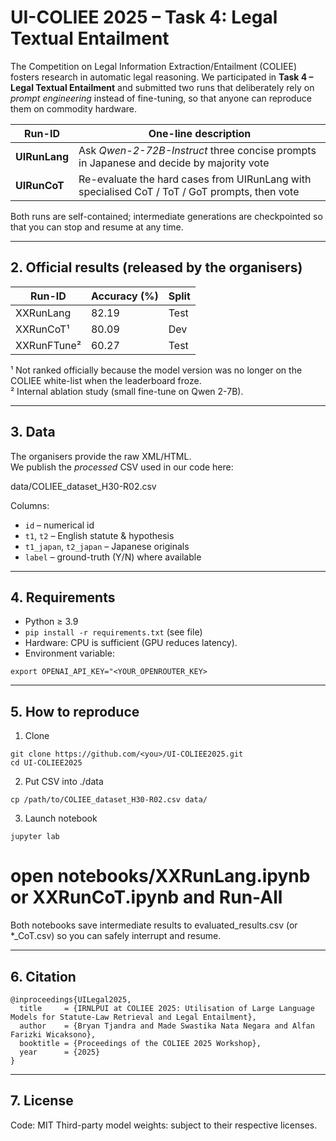# UI-COLIEE 2025 – Task 4: Legal Textual Entailment  

The Competition on Legal Information Extraction/Entailment (COLIEE) fosters
research in automatic legal reasoning. We participated in **Task 4 – Legal Textual Entailment** and submitted two runs
that deliberately rely on *prompt engineering* instead of fine-tuning,
so that anyone can reproduce them on commodity hardware.

| Run-ID        | One-line description                          |
| --------------| --------------------------------------------- |
| **UIRunLang** | Ask *Qwen-2-72B-Instruct* three concise prompts in Japanese and decide by majority vote |
| **UIRunCoT**  | Re-evaluate the hard cases from UIRunLang with specialised CoT / ToT / GoT prompts, then vote |

Both runs are self-contained; intermediate generations are checkpointed so
that you can stop and resume at any time.

---

## 2. Official results (released by the organisers)

| Run-ID      | Accuracy (%) | Split  |
| ----------- | ------------ | ------ |
| XXRunLang   | 82.19        | Test   |
| XXRunCoT¹   | 80.09        | Dev    |
| XXRunFTune² | 60.27        | Test   |

¹ Not ranked officially because the model version was no longer on the COLIEE white-list when the leaderboard froze.  
² Internal ablation study (small fine-tune on Qwen 2-7B).

---

## 3. Data

The organisers provide the raw XML/HTML.  
We publish the *processed* CSV used in our code here:  

data/COLIEE_dataset_H30-R02.csv

Columns:

* `id`                 – numerical id  
* `t1`, `t2`           – English statute & hypothesis  
* `t1_japan`, `t2_japan` – Japanese originals  
* `label`              – ground-truth (Y/N) where available  

---

## 4. Requirements

* Python ≥ 3.9  
* `pip install -r requirements.txt` (see file)  
* Hardware: CPU is sufficient (GPU reduces latency).  
* Environment variable:  

```
export OPENAI_API_KEY="<YOUR_OPENROUTER_KEY>
```


---

## 5. How to reproduce

1. Clone
```
git clone https://github.com/<you>/UI-COLIEE2025.git
cd UI-COLIEE2025
```

2. Put CSV into ./data
```
cp /path/to/COLIEE_dataset_H30-R02.csv data/
```

3. Launch notebook
```
jupyter lab
```

# open notebooks/XXRunLang.ipynb or XXRunCoT.ipynb and Run-All
Both notebooks save intermediate results to evaluated_results.csv
(or *_CoT.csv) so you can safely interrupt and resume.

---

## 6. Citation
```
@inproceedings{UILegal2025,
  title     = {IRNLPUI at COLIEE 2025: Utilisation of Large Language Models for Statute-Law Retrieval and Legal Entailment},
  author    = {Bryan Tjandra and Made Swastika Nata Negara and Alfan Farizki Wicaksono},
  booktitle = {Proceedings of the COLIEE 2025 Workshop},
  year      = {2025}
}
```

---

## 7. License
Code: MIT
Third-party model weights: subject to their respective licenses.
